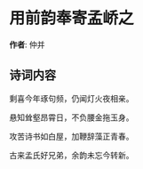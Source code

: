 # 用前韵奉寄孟峤之

**作者**: 仲并

## 诗词内容

剩喜今年琢句频，仍闻灯火夜相亲。

悬知耸壑昂霄日，不负腰金拖玉身。

攻苦诗书如白屋，加鞭辞藻正青春。

古来孟氏好兄弟，余韵未忘今转新。

